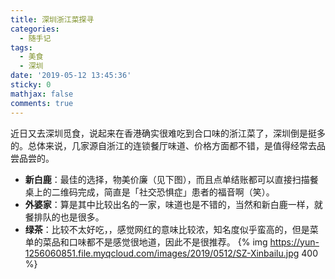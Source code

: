 ```yaml
---
title: 深圳浙江菜探寻
categories:
  - 随手记
tags:
  - 美食
  - 深圳
date: '2019-05-12 13:45:36'
sticky: 0
mathjax: false
comments: true
---
```


近日又去深圳觅食，说起来在香港确实很难吃到合口味的浙江菜了，深圳倒是挺多的。总体来说，几家源自浙江的连锁餐厅味道、价格方面都不错，是值得经常去品尝品尝的。<!-- more -->

- **新白鹿**：最佳的选择，物美价廉（见下图），而且点单结账都可以直接扫描餐桌上的二维码完成，简直是「社交恐惧症」患者的福音啊（笑）。
- **外婆家**：算是其中比较出名的一家，味道也是不错的，当然和新白鹿一样，就餐排队的也是很多。
- **绿茶**：比较不太好吃，，感觉网红的意味比较浓，知名度似乎蛮高的，但是菜单的菜品和口味都不是感觉很地道，因此不是很推荐。
{% img https://yun-1256060851.file.myqcloud.com/images/2019/0512/SZ-Xinbailu.jpg 400 %}
